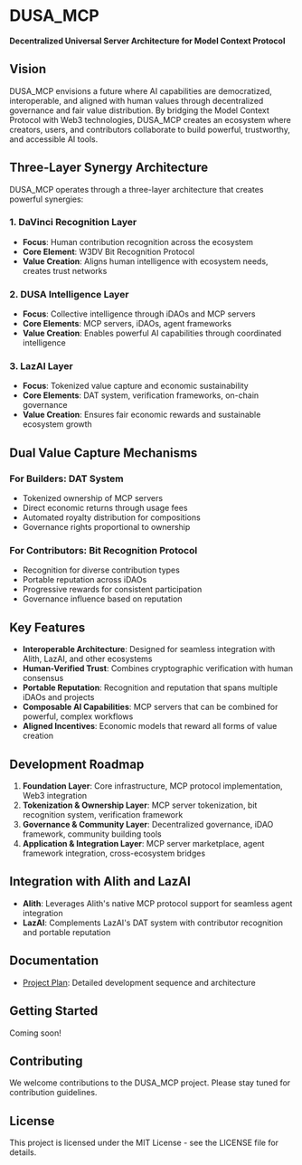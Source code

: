 # DUSA_MCP

**Decentralized Universal Server Architecture for Model Context Protocol**

## Vision

DUSA_MCP envisions a future where AI capabilities are democratized, interoperable, and aligned with human values through decentralized governance and fair value distribution. By bridging the Model Context Protocol with Web3 technologies, DUSA_MCP creates an ecosystem where creators, users, and contributors collaborate to build powerful, trustworthy, and accessible AI tools.

## Three-Layer Synergy Architecture

DUSA_MCP operates through a three-layer architecture that creates powerful synergies:

### 1. DaVinci Recognition Layer
- **Focus**: Human contribution recognition across the ecosystem
- **Core Element**: W3DV Bit Recognition Protocol
- **Value Creation**: Aligns human intelligence with ecosystem needs, creates trust networks

### 2. DUSA Intelligence Layer
- **Focus**: Collective intelligence through iDAOs and MCP servers
- **Core Elements**: MCP servers, iDAOs, agent frameworks
- **Value Creation**: Enables powerful AI capabilities through coordinated intelligence

### 3. LazAI Layer
- **Focus**: Tokenized value capture and economic sustainability
- **Core Elements**: DAT system, verification frameworks, on-chain governance
- **Value Creation**: Ensures fair economic rewards and sustainable ecosystem growth

## Dual Value Capture Mechanisms

### For Builders: DAT System
- Tokenized ownership of MCP servers
- Direct economic returns through usage fees
- Automated royalty distribution for compositions
- Governance rights proportional to ownership

### For Contributors: Bit Recognition Protocol
- Recognition for diverse contribution types
- Portable reputation across iDAOs
- Progressive rewards for consistent participation
- Governance influence based on reputation

## Key Features

- **Interoperable Architecture**: Designed for seamless integration with Alith, LazAI, and other ecosystems
- **Human-Verified Trust**: Combines cryptographic verification with human consensus
- **Portable Reputation**: Recognition and reputation that spans multiple iDAOs and projects
- **Composable AI Capabilities**: MCP servers that can be combined for powerful, complex workflows
- **Aligned Incentives**: Economic models that reward all forms of value creation

## Development Roadmap

1. **Foundation Layer**: Core infrastructure, MCP protocol implementation, Web3 integration
2. **Tokenization & Ownership Layer**: MCP server tokenization, bit recognition system, verification framework
3. **Governance & Community Layer**: Decentralized governance, iDAO framework, community building tools
4. **Application & Integration Layer**: MCP server marketplace, agent framework integration, cross-ecosystem bridges

## Integration with Alith and LazAI

- **Alith**: Leverages Alith's native MCP protocol support for seamless agent integration
- **LazAI**: Complements LazAI's DAT system with contributor recognition and portable reputation

## Documentation

- [Project Plan](DUSA_MCP_Project_Plan.md): Detailed development sequence and architecture

## Getting Started

Coming soon!

## Contributing

We welcome contributions to the DUSA_MCP project. Please stay tuned for contribution guidelines.

## License

This project is licensed under the MIT License - see the LICENSE file for details.